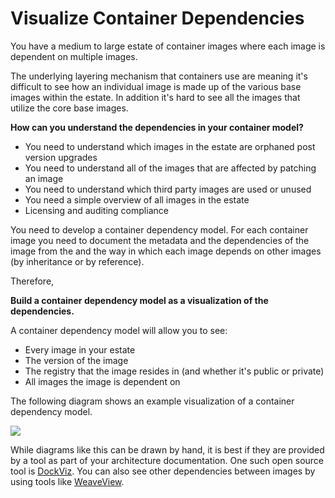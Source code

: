 # Visualize Container Dependencies

You have a medium to large estate of container images where each image is dependent on multiple images.

The underlying layering mechanism that containers use are meaning it's difficult to see how an individual image is made up of the various base images within the estate.  In addition it's hard to see all the images that utilize the core base images.

**How can you understand the dependencies in your container model?**

* You need to understand which images in the estate are orphaned post version upgrades
* You need to understand all of the images that are affected by patching an image
* You need to understand which third party images are used or unused
* You need a simple overview of all images in the estate
* Licensing and auditing compliance

You need to develop a container dependency model.   For each container image you need to document the metadata and the dependencies of the image from the and the way in which each image depends on other images (by inheritance or by reference).

Therefore,

**Build a container dependency model as a visualization of the dependencies.**

A container dependency model will allow you to see:

* Every image in your estate
* The version of the image
* The registry that the image resides in \(and whether it's public or private\)
* All images the image is dependent on

The following diagram shows an example visualization of a container dependency model.

![](/assets/container_dependency_model.png)

While diagrams like this can be drawn by hand, it is best if they are provided by a tool as part of your architecture documentation.  One such open source tool is [DockViz](https://hub.docker.com/r/nate/dockviz/).  You can also see other dependencies between images by using tools like [WeaveView](https://learnk8s.io/visualise-dependencies-kubernetes).
